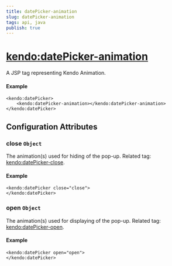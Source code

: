 ```yaml
---
title: datePicker-animation
slug: datePicker-animation
tags: api, java
publish: true
---
```


# <kendo:datePicker-animation>
A JSP tag representing Kendo Animation.

#### Example
    <kendo:datePicker>
        <kendo:datePicker-animation></kendo:datePicker-animation>
    </kendo:datePicker>


## Configuration Attributes


### close `Object`

The animation(s) used for hiding of the pop-up. Related tag: [<kendo:datePicker-close>](#kendo-datePicker-close). 

#### Example
    <kendo:datePicker close="close">
    </kendo:datePicker>



### open `Object`

The animation(s) used for displaying of the pop-up. Related tag: [<kendo:datePicker-open>](#kendo-datePicker-open). 

#### Example
    <kendo:datePicker open="open">
    </kendo:datePicker>


